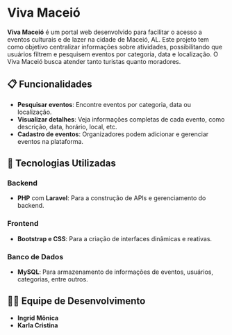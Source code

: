 # Viva Maceió

**Viva Maceió** é um portal web desenvolvido para facilitar o acesso a eventos culturais e de lazer na cidade de Maceió, AL. Este projeto tem como objetivo centralizar informações sobre atividades, possibilitando que usuários filtrem e pesquisem eventos por categoria, data e localização. O Viva Maceió busca atender tanto turistas quanto moradores.

## 📋 Funcionalidades

- **Pesquisar eventos**: Encontre eventos por categoria, data ou localização.
- **Visualizar detalhes**: Veja informações completas de cada evento, como descrição, data, horário, local, etc.
- **Cadastro de eventos**: Organizadores podem adicionar e gerenciar eventos na plataforma.

## 🔧 Tecnologias Utilizadas

### Backend
- **PHP** com **Laravel**: Para a construção de APIs e gerenciamento do backend.

### Frontend
- **Bootstrap e CSS**: Para a criação de interfaces dinâmicas e reativas.

### Banco de Dados
- **MySQL**: Para armazenamento de informações de eventos, usuários, categorias, entre outros.

## 🧑‍💻 Equipe de Desenvolvimento
- **Ingrid Mônica**
- **Karla Cristina**
